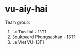 # vu-aiy-hai
Team group:
  1. Le Tan Hai - 13T1
  2. Soukpaerd Phongsaphan - 13T1
  3. Le Viet VU-13T1
